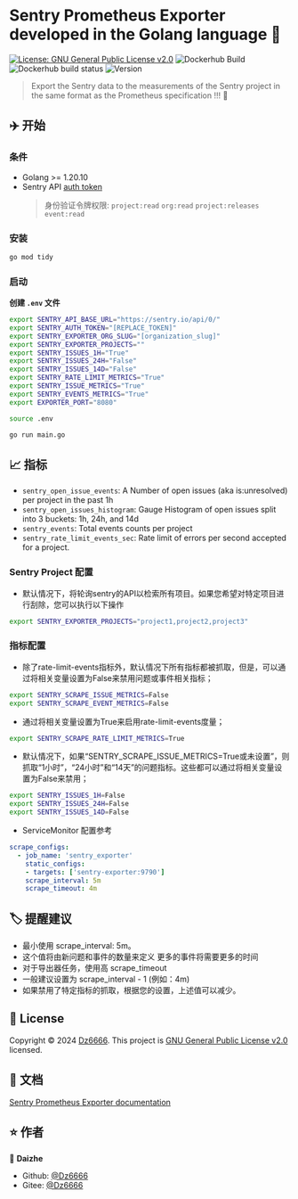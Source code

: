 # Sentry Prometheus Exporter developed in the Golang language 👋

[![License: GNU General Public License v2.0](https://img.shields.io/github/license/italux/sentry-prometheus-exporter-go)](https://github.com/italux/sentry-prometheus-exporter-go/blob/master/LICENSE)
![Dockerhub Build](https://img.shields.io/docker/cloud/automated/italux/sentry-prometheus-exporter-go)
![Dockerhub build status](https://img.shields.io/docker/cloud/build/italux/sentry-prometheus-exporter-go)
![Version](https://img.shields.io/github/v/tag/italux/sentry-prometheus-exporter-go)

> Export the Sentry data to the measurements of the Sentry project in the same format as the Prometheus specification !!! 🚀


## ✈️ 开始

### 条件

* Golang >= 1.20.10
* Sentry API [auth token](https://docs.sentry.io/api/auth/#auth-tokens)
    > 身份验证令牌权限: `project:read` `org:read` `project:releases` `event:read`

### 安装

```sh
go mod tidy
```

### 启动

**创建 `.env` 文件**
```sh
export SENTRY_API_BASE_URL="https://sentry.io/api/0/"
export SENTRY_AUTH_TOKEN="[REPLACE_TOKEN]"
export SENTRY_EXPORTER_ORG_SLUG="[organization_slug]"
export SENTRY_EXPORTER_PROJECTS=""
export SENTRY_ISSUES_1H="True"
export SENTRY_ISSUES_24H="False"
export SENTRY_ISSUES_14D="False"
export SENTRY_RATE_LIMIT_METRICS="True"
export SENTRY_ISSUE_METRICS="True"
export SENTRY_EVENTS_METRICS="True"
export EXPORTER_PORT="8080"

```
```sh
source .env
```
```sh
go run main.go
```

## 📈 指标
* `sentry_open_issue_events`: A Number of open issues (aka is:unresolved) per project in the past 1h
* `sentry_open_issues_histogram`: Gauge Histogram of open issues split into 3 buckets: 1h, 24h, and 14d
* `sentry_events`: Total events counts per project
* `sentry_rate_limit_events_sec`: Rate limit of errors per second accepted for a project.

### Sentry Project 配置

- 默认情况下，将轮询sentry的API以检索所有项目。如果您希望对特定项目进行刮除，您可以执行以下操作
```sh
export SENTRY_EXPORTER_PROJECTS="project1,project2,project3"
```

### 指标配置

- 除了rate-limit-events指标外，默认情况下所有指标都被抓取，但是，可以通过将相关变量设置为False来禁用问题或事件相关指标；
```sh
export SENTRY_SCRAPE_ISSUE_METRICS=False
export SENTRY_SCRAPE_EVENT_METRICS=False
```

- 通过将相关变量设置为True来启用rate-limit-events度量；
```sh
export SENTRY_SCRAPE_RATE_LIMIT_METRICS=True
```

- 默认情况下，如果“SENTRY_SCRAPE_ISSUE_METRICS=True或未设置”，则抓取“1小时”，“24小时”和“14天”的问题指标。这些都可以通过将相关变量设置为False来禁用；
```sh
export SENTRY_ISSUES_1H=False
export SENTRY_ISSUES_24H=False
export SENTRY_ISSUES_14D=False
```

- ServiceMonitor 配置参考
```yaml
scrape_configs:
  - job_name: 'sentry_exporter'
    static_configs:
    - targets: ['sentry-exporter:9790']
    scrape_interval: 5m
    scrape_timeout: 4m
```

## 🏷 提醒建议

- 最小使用 scrape_interval: 5m。
- 这个值将由新问题和事件的数量来定义 更多的事件将需要更多的时间
- 对于导出器任务，使用高 scrape_timeout
- 一般建议设置为 scrape_interval - 1 (例如：4m)
- 如果禁用了特定指标的抓取，根据您的设置，上述值可以减少。

## 📝 License

Copyright © 2024 [Dz6666](https://github.com/Dz6666).
This project is [GNU General Public License v2.0](https://github.com/italux/sentry-prometheus-exporter/blob/master/LICENSE) licensed.

## 📒 文档

[Sentry Prometheus Exporter documentation](https://github.com/Dz6666/sentry-prometheus-exporter-go/)

## ⭐️ 作者

👤 **Daizhe**

* Github: [@Dz6666](https://github.com/Dz6666)
* Gitee: [@Dz6666](https://gitee.com/dz6666)
